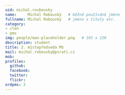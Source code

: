 ```yaml
---
uid: michal.roubousky
name:     Michal Robouský  	# běžně používáné jméno
fullname: Michal Robouský  	# jméno s tituly etc.
category:
- clen
- pms
img: people/man-placeholder.png   # 165 x 220
description: student
title: 2. místopředseda MS
mail: michal.robousky@pirati.cz
mob:
profiles:
  github:
  facebook:
  twitter: 
  flickr:
ordpms: 3
---
```


